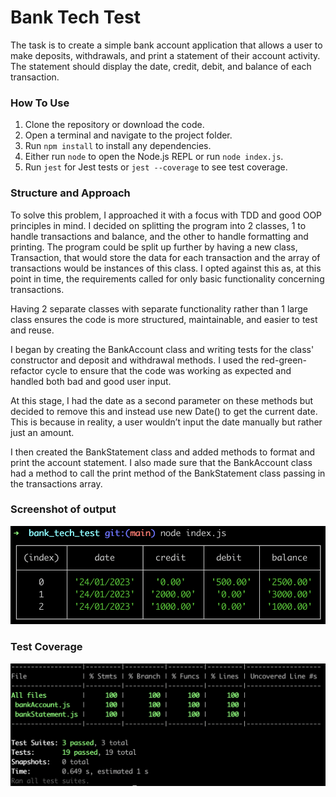 # Bank Tech Test

The task is to create a simple bank account application that allows a user to make deposits, withdrawals, and print a statement of their account activity. The statement should display the date, credit, debit, and balance of each transaction.

### How To Use
1. Clone the repository or download the code.
2. Open a terminal and navigate to the project folder.
3. Run ```npm install``` to install any dependencies.
4. Either run ```node``` to open the Node.js REPL or run ```node index.js```.
5. Run ```jest``` for Jest tests or ```jest --coverage``` to see test coverage.

### Structure and Approach
To solve this problem, I approached it with a focus with TDD and good OOP principles in mind. I decided on splitting the program into 2 classes, 1 to handle transactions and balance, and the other to handle formatting and printing. The program could be split up further by having a new class, Transaction, that would store the data for each transaction and the array of transactions would be instances of this class. I opted against this as, at this point in time, the requirements called for only basic functionality concerning transactions.

Having 2 separate classes with separate functionality rather than 1 large class ensures the code is more structured, maintainable, and easier to test and reuse.

I began by creating the BankAccount class and writing tests for the class' constructor and deposit and withdrawal methods. I used the red-green-refactor cycle to ensure that the code was working as expected and handled both bad and good user input. 

At this stage, I had the date as a second parameter on these methods but decided to remove this and instead use new Date() to get the current date. This is because in reality, a user wouldn’t input the date manually but rather just an amount.

I then created the BankStatement class and added methods to format and print the account statement. I also made sure that the BankAccount class had a method to call the print method of the BankStatement class passing in the transactions array.

### Screenshot of output

<img src="output.png">

### Test Coverage

<img src="coverage.png">
